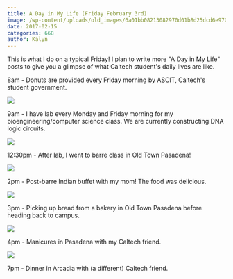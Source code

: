 ```yaml
---
title: A Day in My Life (Friday February 3rd)
image: /wp-content/uploads/old_images/6a01bb08213082970d01b8d25dcd6e970c-pi.jpg
date: 2017-02-15
categories: 668
author: Kalyn
---
```



This is what I do on a typical Friday! I plan to write more "A Day in My Life" posts to give you a glimpse of what Caltech student's daily lives are like.

8am - Donuts are provided every Friday morning by ASCIT, Caltech's student government.


![](/old_images/6a01bb08213082970d01b8d25dcd76970c-pi.jpg)

9am - I have lab every Monday and Friday morning for my bioengineering/computer science class. We are currently constructing DNA logic circuits.


![](/old_images/6a01bb08213082970d01b8d25dcd84970c-pi.jpg)

12:30pm - After lab, I went to barre class in Old Town Pasadena!


![](/old_images/6a01bb08213082970d01bb0976a860970d-pi.jpg)

2pm - Post-barre Indian buffet with my mom! The food was delicious.


![](/old_images/6a01bb08213082970d01bb0976a86c970d-pi.jpg)

3pm - Picking up bread from a bakery in Old Town Pasadena before heading back to campus.


![](/old_images/6a01bb08213082970d01bb0976a879970d-pi.jpg)

4pm - Manicures in Pasadena with my Caltech friend.


![](/old_images/6a01bb08213082970d01b8d25dcd9e970c-pi.jpg)

7pm - Dinner in Arcadia with (a different) Caltech friend.

